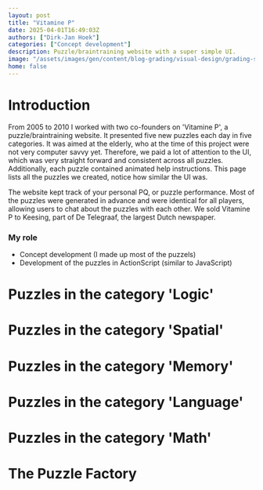 ```yaml
---
layout: post
title: "Vitamine P"
date: 2025-04-01T16:49:03Z
authors: ["Dirk-Jan Hoek"]
categories: ["Concept development"]
description: Puzzle/braintraining website with a super simple UI.
image: "/assets/images/gen/content/blog-grading/visual-design/grading-step.png"
home: false
---
```

# Introduction

From 2005 to 2010 I worked with two co-founders on 'Vitamine P', a puzzle/braintraining website. It presented five new puzzles each day in five categories. It was aimed at the elderly, who at the time of this project were not very computer savvy yet. Therefore, we paid a lot of attention to the UI, which was very straight forward and consistent across all puzzles. Additionally, each puzzle contained animated help instructions. This page lists all the puzzles we created, notice how similar the UI was.

The website kept track of your personal PQ, or puzzle performance. Most of the puzzles were generated in advance and were identical for all players, allowing users to chat about the puzzles with each other. We sold Vitamine P to Keesing, part of De Telegraaf, the largest Dutch newspaper.

### My role

- Concept development (I made up most of the puzzels)
- Development of the puzzles in ActionScript (similar to JavaScript)

# Puzzles in the category 'Logic'

# Puzzles in the category 'Spatial'

# Puzzles in the category 'Memory'

# Puzzles in the category 'Language'

# Puzzles in the category 'Math'

# The Puzzle Factory
